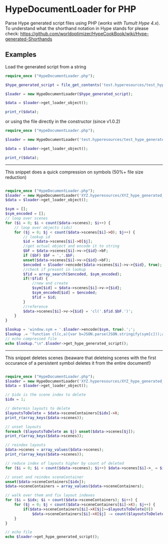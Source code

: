 # HypeDocumentLoader for PHP

Parse Hype generated script files using PHP (*works with Tumult Hype 4.x*). To understand what the shorthand notation in Hype stands for please check:
https://github.com/worldoptimizer/HypeCookBook/wiki/Hype-generated-Shorthands




## Examples

Load the generated script from a string

```php
require_once ("HypeDocumentLoader.php");

$hype_generated_script = file_get_contents('test.hyperesources/test_hype_generated_script.js');

$loader = new HypeDocumentLoader($hype_generated_script);

$data = $loader->get_loader_object();

print_r($data);

```

or using the file directly in the constructor (since v1.0.2)

```php
require_once ("HypeDocumentLoader.php");

$loader = new HypeDocumentLoader('test.hyperesources/test_hype_generated_script.js');

$data = $loader->get_loader_object();

print_r($data);

```

---

This snippet does a quick compression on symbols (50%+ file size reduction)
```php

require_once ("HypeDocumentLoader.php");
$loader = new HypeDocumentLoader('XYZ.hyperesources/XYZ_hype_generated_script.js');
$data = $loader->get_loader_object();

$sym = [];
$sym_encoded = [];
// loop over scenes
for ($i = 0; $i < count($data->scenes); $i++) {
	// loop over objects (ids)
	for ($j = 0; $j < count($data->scenes[$i]->O); $j++) {
		// lookup id
		$id = $data->scenes[$i]->O[$j];
		//get actual object and encode it to string
		$bF = $data->scenes[$i]->v->{$id}->bF;
		if ($bF) $bF = ','.$bF;
		unset($data->scenes[$i]->v->{$id}->bF);
		$encoded = $loader->encode($data->scenes[$i]->v->{$id}, true);
		//check if present in lookup
		$fid = array_search($encoded, $sym_encoded);
		if(!$fid) {
			//new and create
			$sym[$id] = $data->scenes[$i]->v->{$id};
			$sym_encoded[$id] = $encoded;
			$fid = $id;
		}
		//reference	
		$data->scenes[$i]->v->{$id} = 'cl('.$fid.$bF.')';
	}
}

$lookup = 'window.sym = '.$loader->encode($sym, true).';';
$lookup .= 'function cl(c,a){var b=JSON.parse(JSON.stringify(sym[c]));a&&(b.bF=a);return b}';
// echo compressed file
echo $lookup."\n".$loader->get_hype_generated_script();

```

---

This snippet deletes scenes (beaware that deleteing scenes with the first occurance of a persistent symbol deletes it from the entire document!)

```php

require_once ("HypeDocumentLoader.php");
$loader = new HypeDocumentLoader('XYZ.hyperesources/XYZ_hype_generated_script.js');
$data = $loader->get_loader_object();

// $idx is the scene index to delete
$idx = 1;

// determin layouts to delete
$layoutsToDelete = $data->sceneContainers[$idx]->X;
print_r(array_keys($data->scenes));

// unset layouts
foreach ($layoutsToDelete as $j) unset($data->scenes[$j]);
print_r(array_keys($data->scenes));

// reindex layouts
$data->scenes = array_values($data->scenes);
print_r(array_keys($data->scenes));

// reduce index of layouts higher by count of deleted
for ($i = 0; $i < count($data->scenes); $i++) $data->scenes[$i]->_ = $i;

// unset and reindex sceneContainer
unset($data->sceneContainers[$idx]);
$data->sceneContainers = array_values($data->sceneContainers);

// walk over them and fix layout indexes
for ($i = $idx; $i < count($data->sceneContainers); $i++) {
	for ($j = 0; $j < count($data->sceneContainers[$i]->X); $j++) {
		if($data->sceneContainers[$i]->X[$j]>=$layoutsToDelete[0]) 
			$data->sceneContainers[$i]->X[$j] -= count($layoutsToDelete);
	}
}

// echo file
echo $loader->get_hype_generated_script();

```

